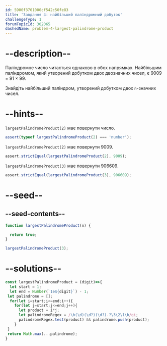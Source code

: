 ```yaml
---
id: 5900f3701000cf542c50fe83
title: 'Завдання 4: найбільший паліндромний добуток'
challengeType: 1
forumTopicId: 302065
dashedName: problem-4-largest-palindrome-product
---
```


# --description--

Паліндромне число читається однаково в обох напрямках. Найбільшим паліндромом, який утворений добутком двох двозначних чисел, є 9009 = 91 × 99.

Знайдіть найбільший паліндром, утворений добутком двох `n`-значних чисел.

# --hints--

`largestPalindromeProduct(2)` має повернути число.

```js
assert(typeof largestPalindromeProduct(2) === 'number');
```

`largestPalindromeProduct(2)` має повернути 9009.

```js
assert.strictEqual(largestPalindromeProduct(2), 9009);
```

`largestPalindromeProduct(3)` має повернути 906609.

```js
assert.strictEqual(largestPalindromeProduct(3), 906609);
```

# --seed--

## --seed-contents--

```js
function largestPalindromeProduct(n) {

  return true;
}

largestPalindromeProduct(3);
```

# --solutions--

```js
const largestPalindromeProduct = (digit)=>{
  let start = 1;
  let end = Number(`1e${digit}`) - 1;
 let palindrome = [];
  for(let i=start;i<=end;i++){
    for(let j=start;j<=end;j++){
      let product = i*j;
      let palindromeRegex = /\b(\d)(\d?)(\d?).?\3\2\1\b/gi;
      palindromeRegex.test(product) && palindrome.push(product);
    }
 }
 return Math.max(...palindrome);
}
```
